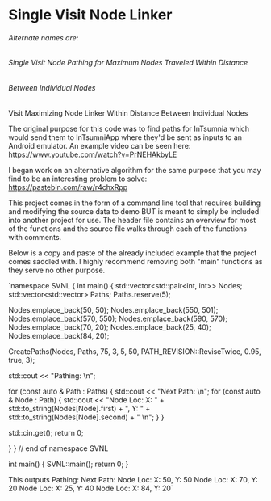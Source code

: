 # Single Visit Node Linker

###### Alternate names are:

###### Single Visit Node Pathing for Maximum Nodes Traveled Within Distance 

###### Between Individual Nodes

Visit Maximizing Node Linker Within Distance Between Individual Nodes

The original purpose for this code was to find paths for InTsumnia which would send them to InTsumniApp where they'd be sent as inputs to an Android emulator. An example video can be seen here: https://www.youtube.com/watch?v=PrNEHAkbyLE

I began work on an alternative algorithm for the same purpose that you may find to be an interesting problem to solve: https://pastebin.com/raw/r4chxRpp

This project comes in the form of a command line tool that requires building and modifying the source data to demo BUT is meant to simply be included into another project for use. The header file contains an overview for most of the functions and the source file walks through each of the functions with comments.

Below is a copy and paste of the already included example that the project comes saddled with. I highly recommend removing both "main" functions as they serve no other purpose.

`namespace SVNL
{
int main()
{
  std::vector<std::pair<int, int>> Nodes;
  std::vector<std::vector<int>> Paths;
  Paths.reserve(5);

  Nodes.emplace_back(50, 50);
  Nodes.emplace_back(550, 501);
  Nodes.emplace_back(570, 550);
  Nodes.emplace_back(590, 570);
  Nodes.emplace_back(70, 20);
  Nodes.emplace_back(25, 40);
  Nodes.emplace_back(84, 20);

  CreatePaths(Nodes, Paths, 75, 3, 5,
    50, PATH_REVISION::ReviseTwice, 0.95, true, 3);

  std::cout << "Pathing: \n";

  for (const auto & Path : Paths) {
    std::cout << "Next Path: \n";
    for (const auto & Node : Path) {
      std::cout << "Node Loc: X: " + std::to_string(Nodes[Node].first) + ", Y: " + std::to_string(Nodes[Node].second) + " \n";
    }
  }

  std::cin.get();
  return 0;

}
} // end of namespace SVNL

int main()
{
  SVNL::main();
  return 0;
}


This outputs
Pathing:
Next Path:
Node Loc: X: 50, Y: 50
Node Loc: X: 70, Y: 20
Node Loc: X: 25, Y: 40
Node Loc: X: 84, Y: 20`